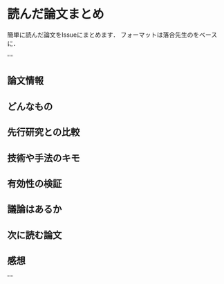 # 読んだ論文まとめ
簡単に読んだ論文をIssueにまとめます．
フォーマットは落合先生のをベースに．

'''
## 論文情報
## どんなもの
## 先行研究との比較
## 技術や手法のキモ
## 有効性の検証
## 議論はあるか
## 次に読む論文
## 感想
'''
